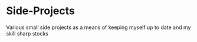 # Side-Projects
Various small side projects as a means of keeping myself up to date and my skill sharp
stocks
